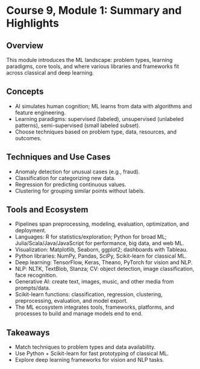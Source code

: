 # Course 9, Module 1: Summary and Highlights

## Overview
This module introduces the ML landscape: problem types, learning paradigms, core tools, and where various libraries and frameworks fit across classical and deep learning.

## Concepts
- AI simulates human cognition; ML learns from data with algorithms and feature engineering.
- Learning paradigms: supervised (labeled), unsupervised (unlabeled patterns), semi-supervised (small labeled subset).
- Choose techniques based on problem type, data, resources, and outcomes.

## Techniques and Use Cases
- Anomaly detection for unusual cases (e.g., fraud).
- Classification for categorizing new data.
- Regression for predicting continuous values.
- Clustering for grouping similar points without labels.

## Tools and Ecosystem
- Pipelines span preprocessing, modeling, evaluation, optimization, and deployment.
- Languages: R for statistics/exploration; Python for broad ML; Julia/Scala/Java/JavaScript for performance, big data, and web ML.
- Visualization: Matplotlib, Seaborn, ggplot2; dashboards with Tableau.
- Python libraries: NumPy, Pandas, SciPy, Scikit-learn for classical ML.
- Deep learning: TensorFlow, Keras, Theano, PyTorch for vision and NLP.
- NLP: NLTK, TextBlob, Stanza; CV: object detection, image classification, face recognition.
- Generative AI: create text, images, music, and other media from prompts/data.
- Scikit-learn functions: classification, regression, clustering, preprocessing, evaluation, and model export.
- The ML ecosystem integrates tools, frameworks, platforms, and processes to build and manage models end to end.

## Takeaways
- Match techniques to problem types and data availability.
- Use Python + Scikit-learn for fast prototyping of classical ML.
- Explore deep learning frameworks for vision and NLP tasks.

